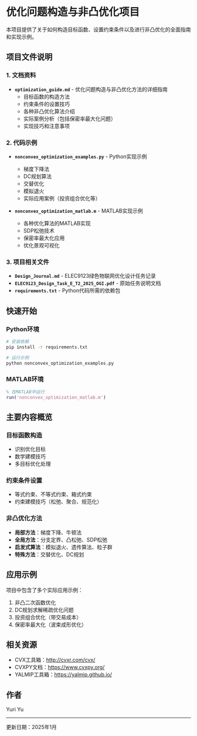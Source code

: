 # 优化问题构造与非凸优化项目

本项目提供了关于如何构造目标函数、设置约束条件以及进行非凸优化的全面指南和实现示例。

## 项目文件说明

### 1. 文档资料
- **`optimization_guide.md`** - 优化问题构造与非凸优化方法的详细指南
  - 目标函数的构造方法
  - 约束条件的设置技巧
  - 各种非凸优化算法介绍
  - 实际案例分析（包括保密率最大化问题）
  - 实现技巧和注意事项

### 2. 代码示例
- **`nonconvex_optimization_examples.py`** - Python实现示例
  - 梯度下降法
  - DC规划算法
  - 交替优化
  - 模拟退火
  - 实际应用案例（投资组合优化等）

- **`nonconvex_optimization_matlab.m`** - MATLAB实现示例
  - 各种优化算法的MATLAB实现
  - SDP松弛技术
  - 保密率最大化应用
  - 优化景观可视化

### 3. 项目相关文件
- **`Design_Journal.md`** - ELEC9123绿色物联网优化设计任务记录
- **`ELEC9123_Design_Task_E_T2_2025_OGI.pdf`** - 原始任务说明文档
- **`requirements.txt`** - Python代码所需的依赖包

## 快速开始

### Python环境
```bash
# 安装依赖
pip install -r requirements.txt

# 运行示例
python nonconvex_optimization_examples.py
```

### MATLAB环境
```matlab
% 在MATLAB中运行
run('nonconvex_optimization_matlab.m')
```

## 主要内容概览

### 目标函数构造
- 识别优化目标
- 数学建模技巧
- 多目标优化处理

### 约束条件设置
- 等式约束、不等式约束、箱式约束
- 约束建模技巧（松弛、聚合、规范化）

### 非凸优化方法
- **局部方法**：梯度下降、牛顿法
- **全局方法**：分支定界、凸松弛、SDP松弛
- **启发式算法**：模拟退火、遗传算法、粒子群
- **特殊方法**：交替优化、DC规划

## 应用示例

项目中包含了多个实际应用示例：
1. 非凸二次函数优化
2. DC规划求解稀疏优化问题
3. 投资组合优化（带交易成本）
4. 保密率最大化（波束成形优化）

## 相关资源

- CVX工具箱：http://cvxr.com/cvx/
- CVXPY文档：https://www.cvxpy.org/
- YALMIP工具箱：https://yalmip.github.io/

## 作者
Yuri Yu

---
更新日期：2025年1月 
